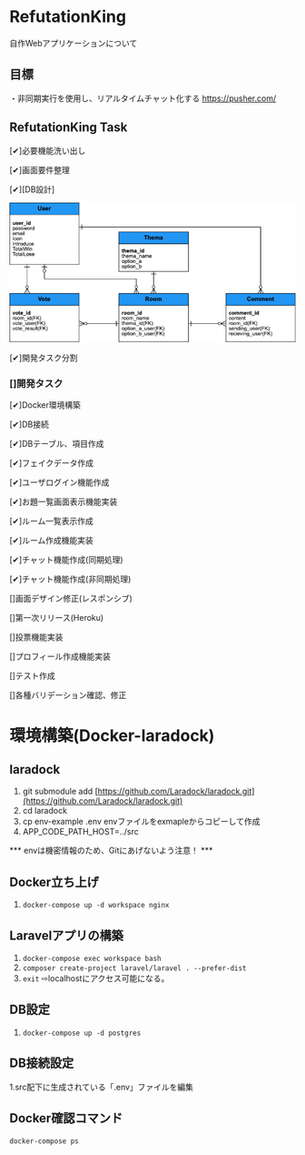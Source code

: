 # RefutationKing
自作Webアプリケーションについて

## 目標
・非同期実行を使用し、リアルタイムチャット化する
https://pusher.com/

## RefutationKing Task
[✔︎]必要機能洗い出し

[✔︎]画面要件整理

[✔︎][DB設計]

![./doc/Entity%20Relationship%20Diagram.png](./doc/Entity%20Relationship%20Diagram.png)

[✔︎]開発タスク分割

### []開発タスク

  [✔︎]Docker環境構築

  [✔︎]DB接続

  [✔︎]DBテーブル、項目作成
  
  [✔︎]フェイクデータ作成
  
  [✔︎]ユーザログイン機能作成
  
  [✔︎]お題一覧画面表示機能実装
  
  [✔︎]ルーム一覧表示作成

  [✔︎]ルーム作成機能実装
  
  [✔︎]チャット機能作成(同期処理)

  [✔︎]チャット機能作成(非同期処理)  

  []画面デザイン修正(レスポンシブ)
  
  []第一次リリース(Heroku)
  
  []投票機能実装
  
  
  []プロフィール作成機能実装
  
  []テスト作成
  
  []各種バリデーション確認、修正

# 環境構築(Docker-laradock)

## laradock

1. git submodule add [https://github.com/Laradock/laradock.git](https://github.com/Laradock/laradock.git)
2. cd laradock
3. cp env-example .env 
envファイルをexmapleからコピーして作成
4. APP_CODE_PATH_HOST=../src

*** envは機密情報のため、Gitにあげないよう注意！ ***

## Docker立ち上げ
1. `docker-compose up -d workspace nginx`

## **Laravelアプリの構築**
1. `docker-compose exec workspace bash`
2. `composer create-project laravel/laravel . --prefer-dist`
3. `exit`
⇨localhostにアクセス可能になる。

## DB設定
1. `docker-compose up -d postgres`

## DB接続設定
1.src配下に生成されている「.env」ファイルを編集

## Docker確認コマンド
`docker-compose ps`
